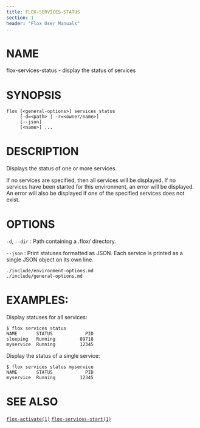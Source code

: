 ```yaml
---
title: FLOX-SERVICES-STATUS
section: 1
header: "Flox User Manuals"
...
```


# NAME

flox-services-status - display the status of services

# SYNOPSIS

```
flox [<general-options>] services status
     [-d=<path> | -r=<owner/name>]
     [--json]
     [<name>] ...
```

# DESCRIPTION

Displays the status of one or more services.

If no services are specified, then all services will be displayed. If no
services have been started for this environment, an error will be displayed.
An error will also be displayed if one of the specified services
does not exist.

# OPTIONS

`-d`, `--dir`
:   Path containing a .flox/ directory.

`--json`
:   Print statuses formatted as JSON. Each service is printed as a single JSON
    object on its own line.

```{.include}
./include/environment-options.md
./include/general-options.md
```

# EXAMPLES:

Display statuses for all services:
```
$ flox services status
NAME       STATUS            PID
sleeping   Running         89718
myservice  Running         12345
```

Display the status of a single service:
```
$ flox services status myservice
NAME       STATUS            PID
myservice  Running         12345
```

# SEE ALSO
[`flox-activate(1)`](./flox-activate.md)
[`flox-services-start(1)`](./flox-services-start.md)

